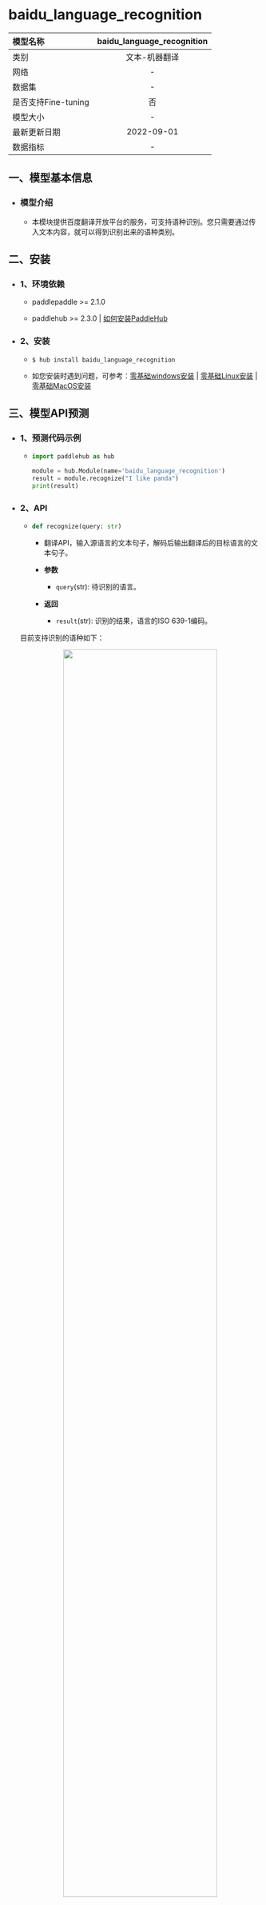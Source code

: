 # baidu_language_recognition
|模型名称|baidu_language_recognition|
| :--- | :---: |
|类别|文本-机器翻译|
|网络|-|
|数据集|-|
|是否支持Fine-tuning|否|
|模型大小|-|
|最新更新日期|2022-09-01|
|数据指标|-|

## 一、模型基本信息

- ### 模型介绍

  - 本模块提供百度翻译开放平台的服务，可支持语种识别。您只需要通过传入文本内容，就可以得到识别出来的语种类别。

## 二、安装

- ### 1、环境依赖  

  - paddlepaddle >= 2.1.0

  - paddlehub >= 2.3.0    | [如何安装PaddleHub](../../../../docs/docs_ch/get_start/installation.rst)

- ### 2、安装

  - ```shell
    $ hub install baidu_language_recognition
    ```
  - 如您安装时遇到问题，可参考：[零基础windows安装](../../../../docs/docs_ch/get_start/windows_quickstart.md)
 | [零基础Linux安装](../../../../docs/docs_ch/get_start/linux_quickstart.md) | [零基础MacOS安装](../../../../docs/docs_ch/get_start/mac_quickstart.md)

## 三、模型API预测

- ### 1、预测代码示例

  - ```python
    import paddlehub as hub

    module = hub.Module(name='baidu_language_recognition')
    result = module.recognize("I like panda")
    print(result)
    ```

- ### 2、API

  - ```python
    def recognize(query: str)
    ```

    - 翻译API，输入源语言的文本句子，解码后输出翻译后的目标语言的文本句子。

    - **参数**

      - `query`(str): 待识别的语言。

    - **返回**

      - `result`(str): 识别的结果，语言的ISO 639-1编码。

  目前支持识别的语种如下：
    <p align="center">
    <img src="https://user-images.githubusercontent.com/22424850/188105543-21610399-23de-471b-ab60-82c3e95660a6.png"  width = "80%" hspace='10'/>

## 四、服务部署

- 通过启动PaddleHub Serving，可以加载模型部署在线翻译服务。

- ### 第一步：启动PaddleHub Serving

  - 运行启动命令：

  - ```shell
    $ hub serving start -m baidu_language_recognition
    ```

  - 通过以上命令可完成一个翻译API的部署，默认端口号为8866。


- ## 第二步：发送预测请求

  - 配置好服务端，以下数行代码即可实现发送预测请求，获取预测结果

  - ```python
    import requests
    import json

    text = "I like panda"
    data = {"query": text}
    # 发送post请求，content-type类型应指定json方式，url中的ip地址需改为对应机器的ip
    url = "http://127.0.0.1:8866/predict/baidu_language_recognition"
    # 指定post请求的headers为application/json方式
    headers = {"Content-Type": "application/json"}

    r = requests.post(url=url, headers=headers, data=json.dumps(data))
    print(r.json())
    ```

  - 关于PaddleHub Serving更多信息参考：[服务部署](../../../../docs/docs_ch/tutorial/serving.md)

## 五、更新历史

* 1.0.0

  初始发布

  - ```shell
    $ hub install baidu_language_recognition==1.0.0
    ```
